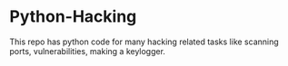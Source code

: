# Python-Hacking
This repo has python code for many hacking related tasks like scanning ports, vulnerabilities, making a keylogger.
